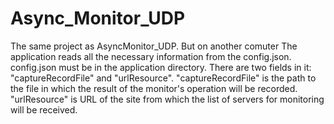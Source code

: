 # Async_Monitor_UDP
The same project as AsyncMonitor_UDP. But on another comuter
The application reads all the necessary information from the config.json. config.json must be in the application directory.
There are two fields in it: "captureRecordFile" and "urlResource".
"captureRecordFile" is the path to the file in which the result of the monitor's operation will be recorded.
"urlResource" is URL of the site from which the list of servers for monitoring will be received.
